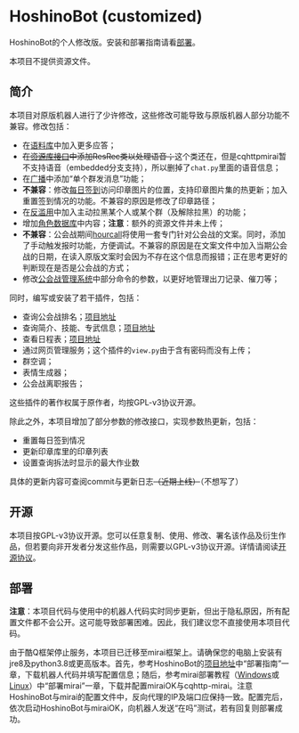 # HoshinoBot (customized)

HoshinoBot的个人修改版。安装和部署指南请看[部署](#deploy)。

本项目不提供资源文件。

## 简介

本项目对原版机器人进行了少许修改，这些修改可能导致与原版机器人部分功能不兼容。修改包括：

- 在[语料库](https://github.com/iamwyh2019/custom-HoshinoBot/blob/master/hoshino/modules/groupmaster/chat.py)中加入更多应答；
- <del>在[资源库接口](https://github.com/iamwyh2019/custom-HoshinoBot/blob/master/hoshino/R.py)中添加ResRec类以处理语音；</del>这个类还在，但是cqhttpmirai暂不支持语音（embedded分支支持），所以删掉了```chat.py```里面的语音信息；
- 在[广播](https://github.com/iamwyh2019/custom-HoshinoBot/blob/master/hoshino/modules/botmanage/broadcast.py)中添加“单个群发消息”功能；
- **不兼容**：修改[每日签到](https://github.com/iamwyh2019/custom-HoshinoBot/blob/master/hoshino/modules/priconne/login_bonus.py)访问印章图片的位置，支持印章图片集的热更新；加入重置签到情况的功能。不兼容的原因是修改了印章路径；
- 在[反滥用](https://github.com/iamwyh2019/custom-HoshinoBot/blob/master/hoshino/modules/groupmaster/anti_abuse.py)中加入主动拉黑某个人或某个群（及解除拉黑）的功能；
- 增加[角色数据库](https://github.com/iamwyh2019/custom-HoshinoBot/blob/master/hoshino/modules/priconne/_pcr_data.py)中内容；**注意**：额外的资源文件并未上传；
- **不兼容**：公会战期间[hourcall](https://github.com/iamwyh2019/customize-HoshinoBot/blob/master/hoshino/modules/hourcall/hourcall.py)将使用一套专门针对公会战的文案。同时，添加了手动触发报时功能，方便调试。不兼容的原因是在文案文件中加入当期公会战的日期，在读入原版文案时会因为不存在这个信息而报错；正在思考更好的判断现在是否是公会战的方式；
- 修改[公会战管理系统](https://github.com/iamwyh2019/customize-HoshinoBot/blob/master/hoshino/modules/pcrclanbattle/clanbattle/cmdv2.py)中部分命令的参数，以更好地管理出刀记录、催刀等；

同时，编写或安装了若干插件，包括：

- 查询公会战排名；[项目地址](https://github.com/pcrbot/clanrank)
- 查询简介、技能、专武信息；[项目地址](https://github.com/pcrbot/pcr-wiki)
- 查看日程表；[项目地址](https://github.com/pcrbot/schedule)
- 通过网页管理服务；这个插件的```view.py```由于含有密码而没有上传；
- 群空调；
- 表情生成器；
- 公会战离职报告；

这些插件的著作权属于原作者，均按GPL-v3协议开源。

除此之外，本项目增加了部分参数的修改接口，实现参数热更新，包括：

- 重置每日签到情况
- 更新印章库里的印章列表
- 设置查询拆法时显示的最大作业数

具体的更新内容可查阅commit与更新日志<del>（近期上线）</del>（不想写了）

## 开源

本项目按GPL-v3协议开源。您可以任意复制、使用、修改、署名该作品及衍生作品，但若要向非开发者分发这些作品，则需要以GPL-v3协议开源。详情请阅读[开源协议](https://github.com/iamwyh2019/custom-HoshinoBot/blob/master/LICENSE)。

<h2 id="deploy"> 部署 </h2>

**注意**：本项目代码与使用中的机器人代码实时同步更新，但出于隐私原因，所有配置文件都不会公开。这可能导致部署困难。因此，我们建议您不直接使用本项目代码。

由于酷Q框架停止服务，本项目已迁移至mirai框架上。请确保您的电脑上安装有jre8及python3.8或更高版本。首先，参考HoshinoBot的[项目地址](https://github.com/Ice-Cirno/HoshinoBot)中“部署指南”一章，下载机器人代码并填写配置信息；随后，参考mirai部署教程（[Windows](https://yobot.win/install/Windows-cqhttp-mirai.html)或[Linux](https://yobot.win/install/Linux-cqhttp-mirai.html)）中“部署mirai”一章，下载并配置miraiOK与cqhttp-mirai。注意HoshinoBot与mirai的配置文件中，反向代理的IP及端口应保持一致。配置完后，依次启动HoshinoBot与miraiOK，向机器人发送“在吗”测试，若有回复则部署成功。